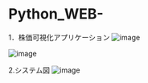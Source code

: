 # Python_WEB-
1．株価可視化アプリケーション
![image](https://github.com/user-attachments/assets/d6301b9a-fb0c-49a1-bc8c-5aa3685d57be)

![image](https://github.com/user-attachments/assets/981a7fc0-531c-4260-a54a-03785765996d)

2.システム図
![image](https://github.com/user-attachments/assets/c6dacbfb-9f45-4f90-bdbe-386df78fe782)




